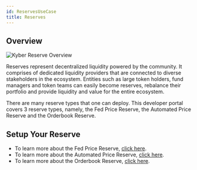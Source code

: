 ```yaml
---
id: ReservesUseCase
title: Reserves
---
```

## Overview
![Kyber Reserve Overview](/uploads/kyberreserveoverview.png "Kyber Reserve Overview")

Reserves represent decentralized liquidity powered by the community. It comprises of dedicated liquidity providers that are connected to diverse stakeholders in the ecosystem. Entities such as large token holders, fund managers and token teams can easily become reserves, rebalance their portfolio and provide liquidity and value for the entire ecosystem.

There are many reserve types that one can deploy. This developer portal covers 3 reserve types, namely, the Fed Price Reserve, the Automated Price Reserve and the Orderbook Reserve.

## Setup Your Reserve
- To learn more about the Fed Price Reserve, [click here](guide-fedpricereserves.md).
- To learn more about the Automated Price Reserve, [click here](guide-automatedreserves.md).
- To learn more about the Orderbook Reserve, [click here](guide-orderbookreserves.md).
